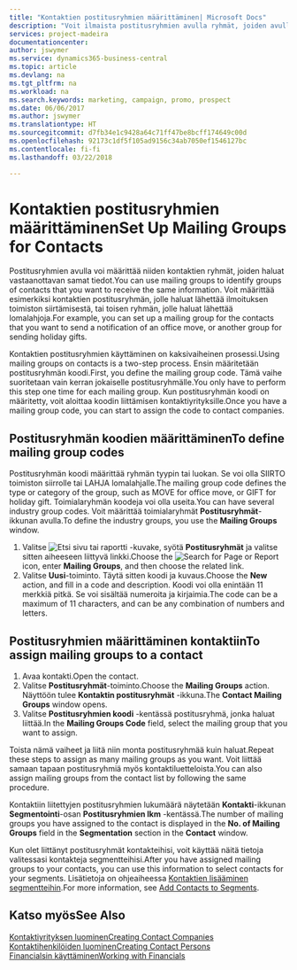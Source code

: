 ```yaml
---
title: "Kontaktien postitusryhmien määrittäminen| Microsoft Docs"
description: "Voit ilmaista postitusryhmien avulla ryhmät, joiden avulla määritetään samat tiedot saavat kontaktiryhmät esimerkiksi markkinointi- tai mainoskampanjaa varten."
services: project-madeira
documentationcenter: 
author: jswymer
ms.service: dynamics365-business-central
ms.topic: article
ms.devlang: na
ms.tgt_pltfrm: na
ms.workload: na
ms.search.keywords: marketing, campaign, promo, prospect
ms.date: 06/06/2017
ms.author: jswymer
ms.translationtype: HT
ms.sourcegitcommit: d7fb34e1c9428a64c71ff47be8bcff174649c00d
ms.openlocfilehash: 92173c1df5f105ad9156c34ab7050ef1546127bc
ms.contentlocale: fi-fi
ms.lasthandoff: 03/22/2018

---
```

# <a name="set-up-mailing-groups-for-contacts"></a><span data-ttu-id="2c614-103">Kontaktien postitusryhmien määrittäminen</span><span class="sxs-lookup"><span data-stu-id="2c614-103">Set Up Mailing Groups for Contacts</span></span>
<span data-ttu-id="2c614-104">Postitusryhmien avulla voi määrittää niiden kontaktien ryhmät, joiden haluat vastaanottavan samat tiedot.</span><span class="sxs-lookup"><span data-stu-id="2c614-104">You can use mailing groups to identify groups of contacts that you want to receive the same information.</span></span> <span data-ttu-id="2c614-105">Voit määrittää esimerkiksi kontaktien postitusryhmän, jolle haluat lähettää ilmoituksen toimiston siirtämisestä, tai toisen ryhmän, jolle haluat lähettää lomalahjoja.</span><span class="sxs-lookup"><span data-stu-id="2c614-105">For example, you can set up a mailing group for the contacts that you want to send a notification of an office move, or another group for sending holiday gifts.</span></span>

<span data-ttu-id="2c614-106">Kontaktien postitusryhmien käyttäminen on kaksivaiheinen prosessi.</span><span class="sxs-lookup"><span data-stu-id="2c614-106">Using mailing groups on contacts is a two-step process.</span></span> <span data-ttu-id="2c614-107">Ensin määritetään postitusryhmän koodi.</span><span class="sxs-lookup"><span data-stu-id="2c614-107">First, you define the mailing group code.</span></span> <span data-ttu-id="2c614-108">Tämä vaihe suoritetaan vain kerran jokaiselle postitusryhmälle.</span><span class="sxs-lookup"><span data-stu-id="2c614-108">You only have to perform this step one time for each mailing group.</span></span> <span data-ttu-id="2c614-109">Kun postitusryhmän koodi on määritetty, voit aloittaa koodin liittämisen kontaktiyrityksille.</span><span class="sxs-lookup"><span data-stu-id="2c614-109">Once you have a mailing group code, you can start to assign the code to contact companies.</span></span>

## <a name="to-define-mailing-group-codes"></a><span data-ttu-id="2c614-110">Postitusryhmän koodien määrittäminen</span><span class="sxs-lookup"><span data-stu-id="2c614-110">To define mailing group codes</span></span>
<span data-ttu-id="2c614-111">Postitusryhmän koodi määrittää ryhmän tyypin tai luokan. Se voi olla SIIRTO toimiston siirrolle tai LAHJA lomalahjalle.</span><span class="sxs-lookup"><span data-stu-id="2c614-111">The mailing group code defines the type or category of the group, such as MOVE for office move, or GIFT for holiday gift.</span></span> <span data-ttu-id="2c614-112">Toimialaryhmän koodeja voi olla useita.</span><span class="sxs-lookup"><span data-stu-id="2c614-112">You can have several industry group codes.</span></span> <span data-ttu-id="2c614-113">Voit määrittää toimialaryhmät **Postitusryhmät**-ikkunan avulla.</span><span class="sxs-lookup"><span data-stu-id="2c614-113">To define the industry groups, you use the **Mailing Groups** window.</span></span>

1. <span data-ttu-id="2c614-114">Valitse ![Etsi sivu tai raportti](media/ui-search/search_small.png "Etsi sivu tai raportti -kuvake") -kuvake, syötä **Postitusryhmät** ja valitse sitten aiheeseen liittyvä linkki.</span><span class="sxs-lookup"><span data-stu-id="2c614-114">Choose the ![Search for Page or Report](media/ui-search/search_small.png "Search for Page or Report icon") icon, enter **Mailing Groups**, and then choose the related link.</span></span>
2. <span data-ttu-id="2c614-115">Valitse **Uusi**-toiminto. Täytä sitten koodi ja kuvaus.</span><span class="sxs-lookup"><span data-stu-id="2c614-115">Choose the **New** action, and fill in a code and description.</span></span> <span data-ttu-id="2c614-116">Koodi voi olla enintään 11 merkkiä pitkä. Se voi sisältää numeroita ja kirjaimia.</span><span class="sxs-lookup"><span data-stu-id="2c614-116">The code can be a maximum of 11 characters, and can be any combination of numbers and letters.</span></span>

## <a name="AssignMailGroupContact"></a> <span data-ttu-id="2c614-117">Postitusryhmien määrittäminen kontaktiin</span><span class="sxs-lookup"><span data-stu-id="2c614-117">To assign mailing groups to a contact</span></span>
1. <span data-ttu-id="2c614-118">Avaa kontakti.</span><span class="sxs-lookup"><span data-stu-id="2c614-118">Open the contact.</span></span>
2. <span data-ttu-id="2c614-119">Valitse **Postitusryhmät**-toiminto.</span><span class="sxs-lookup"><span data-stu-id="2c614-119">Choose the **Mailing Groups** action.</span></span> <span data-ttu-id="2c614-120">Näyttöön tulee **Kontaktin postitusryhmät** -ikkuna.</span><span class="sxs-lookup"><span data-stu-id="2c614-120">The **Contact Mailing Groups** window opens.</span></span>
3. <span data-ttu-id="2c614-121">Valitse **Postitusryhmien koodi** -kentässä postitusryhmä, jonka haluat liittää.</span><span class="sxs-lookup"><span data-stu-id="2c614-121">In the **Mailing Groups Code** field, select the mailing group that you want to assign.</span></span>

<span data-ttu-id="2c614-122">Toista nämä vaiheet ja liitä niin monta postitusryhmää kuin haluat.</span><span class="sxs-lookup"><span data-stu-id="2c614-122">Repeat these steps to assign as many mailing groups as you want.</span></span> <span data-ttu-id="2c614-123">Voit liittää samaan tapaan postitusryhmiä myös kontaktiluetteloista.</span><span class="sxs-lookup"><span data-stu-id="2c614-123">You can also assign mailing groups from the contact list by following the same procedure.</span></span>

<span data-ttu-id="2c614-124">Kontaktiin liitettyjen postitusryhmien lukumäärä näytetään **Kontakti**-ikkunan **Segmentointi**-osan **Postitusryhmien lkm** -kentässä.</span><span class="sxs-lookup"><span data-stu-id="2c614-124">The number of mailing groups you have assigned to the contact is displayed in the **No. of Mailing Groups** field in the **Segmentation** section in the **Contact** window.</span></span>

<span data-ttu-id="2c614-125">Kun olet liittänyt postitusryhmät kontakteihisi, voit käyttää näitä tietoja valitessasi kontakteja segmentteihisi.</span><span class="sxs-lookup"><span data-stu-id="2c614-125">After you have assigned mailing groups to your contacts, you can use this information to select contacts for your segments.</span></span> <span data-ttu-id="2c614-126">Lisätietoja on ohjeaiheessa [Kontaktien lisääminen segmentteihin](marketing-add-contact-segment.md).</span><span class="sxs-lookup"><span data-stu-id="2c614-126">For more information, see [Add Contacts to Segments](marketing-add-contact-segment.md).</span></span>

## <a name="see-also"></a><span data-ttu-id="2c614-127">Katso myös</span><span class="sxs-lookup"><span data-stu-id="2c614-127">See Also</span></span>
[<span data-ttu-id="2c614-128">Kontaktiyrityksen luominen</span><span class="sxs-lookup"><span data-stu-id="2c614-128">Creating Contact Companies</span></span>](marketing-create-contact-companies.md)  
[<span data-ttu-id="2c614-129">Kontaktihenkilöiden luominen</span><span class="sxs-lookup"><span data-stu-id="2c614-129">Creating Contact Persons</span></span>](marketing-create-contact-persons.md)  
[<span data-ttu-id="2c614-130">Financialsin käyttäminen</span><span class="sxs-lookup"><span data-stu-id="2c614-130">Working with Financials</span></span>](ui-work-product.md)

